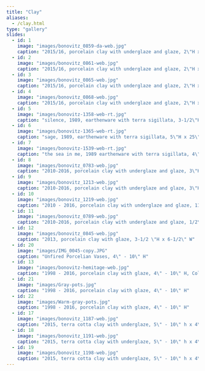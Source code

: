 ```yaml
---
title: "Clay"
aliases:
  - /clay.html
type: "gallery"
slides:
  - id: 1
    image: "images/bonovitz_0859-da-web.jpg"
    caption: "2015/16, porcelain clay with underglaze and glaze, 2\"H x 20\" diameter"
  - id: 2
    image: "images/bonovitz_0861-web.jpg"
    caption: "2015/16, porcelain clay with underglaze and glaze, 2\"H x 20\" diameter"
  - id: 3
    image: "images/bonovitz_0865-web.jpg"
    caption: "2015/16, porcelain clay with underglaze and glaze, 2\"H x 20\" diameter"
  - id: 4
    image: "images/bonovitz_0868-web.jpg"
    caption: "2015/16, porcelain clay with underglaze and glaze, 2\"H x 18\" diameter"
  - id: 5
    image: "images/bonovitz-1358-web-rt.jpg"
    caption: "silence, 1989, earthenware with terra sigillata, 3-1/2\"H x 24\" diameter"
  - id: 6
    image: "images/bonovitz-1365-web-rt.jpg"
    caption: "sage, 1989, earthenware with terra sigillata, 5\"H x 25\" diameter"
  - id: 7
    image: "images/bonovitz-1539-web-rt.jpg"
    caption: "the sea in me, 1989 earthenware with terra sigillata, 4\"H x 24\" diameter, Collection Museum of Arts and Design, New York, NY"
  - id: 8
    image: "images/bonovitz_0783-web.jpg"
    caption: "2010-2016, porcelain clay with underglaze and glaze, 3\"H x 7\" diameter"
  - id: 9
    image: "images/bonovitz_1213-web.jpg"
    caption: "2010-2016, porcelain clay with underglaze and glaze, 3\"H x 7\" diameter"
  - id: 10
    image: "images/bonovitz_1219-web.jpg"
    caption: "2010 - 2016, porcelain clay with underglaze and glaze, 11/2\" H x 6\" diameter"
  - id: 11
    image: "images/bonovitz_0789-web.jpg"
    caption: "2010-2016, porcelain clay with underglaze and glaze, 1/2\" H x 7-1/2\" diameter"
  - id: 12
    image: "images/bonovitz_0845-web.jpg"
    caption: "2013, porcelain clay with glaze, 3-1/2 \"H x 6-1/2\" W"
  - id: 20
    image: "images/IMG_0045-copy.JPG"
    caption: "Unfired Porcelian Vases, 4\" - 10\" H"
  - id: 13
    image: "images/bonovitz-hemitage-web.jpg"
    caption: "1998 - 2016, porcelain clay with glaze, 4\" - 10\" H, Collection of the Hermitage State Museum, St Petersburg, Russia"
  - id: 21
    image: "images/Gray-pots.jpg"
    caption: "1998 - 2016, porcelain clay with glaze, 4\" - 10\" H"
  - id: 22
    image: "images/Warm-gray-pots.jpg"
    caption: "1998 - 2016, porcelain clay with glaze, 4\" - 10\" H"
  - id: 17
    image: "images/bonovitz_1187-web.jpg"
    caption: "2015, terra cotta clay with underglaze, 5\" - 10\" h x 4\" - 8\" w"
  - id: 18
    image: "images/bonovitz_1191-web.jpg"
    caption: "2015, terra cotta clay with underglaze, 5\" - 10\" h x 4\" - 8\" w"
  - id: 19
    image: "images/bonovitz_1198-web.jpg"
    caption: "2015, terra cotta clay with underglaze, 5\" - 10\" h x 4\" - 8\" w"
---
```

